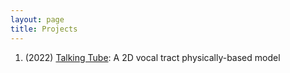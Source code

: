 ```yaml
---
layout: page
title: Projects
---
```


1. (2022) [Talking Tube](_projects/talkingtube): A 2D vocal tract physically-based model
